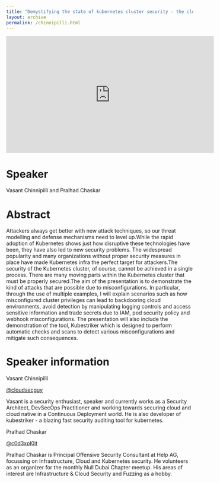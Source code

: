```yaml
---
title: "Demystifying the state of kubernetes cluster security - the cloud native way"
layout: archive
permalink: /chinnipilli.html
---
```


<iframe width="560" height="315" src="https://www.youtube.com/embed/LKl1p3uNxmo" title="YouTube video player" frameborder="0" allow="accelerometer; autoplay; clipboard-write; encrypted-media; gyroscope; picture-in-picture" allowfullscreen></iframe>

# Speaker

Vasant Chinnipilli and Pralhad Chaskar

# Abstract

Attackers always get better with new attack techniques, so our threat modelling and defense mechanisms need to level up.While the rapid adoption of Kubernetes shows just how disruptive these technologies have been, they have also led to new security problems. The widespread popularity and many organizations without proper security measures in place have made Kubernetes infra the perfect target for attackers.The security of the Kubernetes cluster, of course, cannot be achieved in a single process. There are many moving parts within the Kubernetes cluster that must be properly secured.The aim of the presentation is to demonstrate the kind of attacks that are possible due to misconfigurations. In particular, through the use of multiple examples, I will explain scenarios such as how misconfigured cluster privileges can lead to backdooring cloud environments, avoid detection by manipulating logging controls and access sensitive information and trade secrets due to IAM, pod security policy and webhook misconfigurations. The presentation will also include the demonstration of the tool, Kubestriker which is designed to perform automatic checks and scans to detect various misconfigurations and mitigate such consequences.

# Speaker information

Vasant Chinnipilli

[@cloudsecguy](https://twitter.com/cloudsecguy)

Vasant is a security enthusiast, speaker and currently works as a Security Architect, DevSecOps Practitioner and working towards securing cloud and cloud native in a Continuous Deployment world. He is also developer of kubestriker - a blazing fast security auditing tool for kubernetes.

Pralhad Chaskar

[@c0d3xpl0it](https://twitter.com/@c0d3xpl0it)

Pralhad Chaskar is Principal Offensive Security Consultant at Help AG, focussing on Infrastructure, Cloud and Kubernetes security. He volunteers as an organizer for the monthly Null Dubai Chapter meetup. His areas of interest are Infrastructure & Cloud Security and Fuzzing as a hobby.
